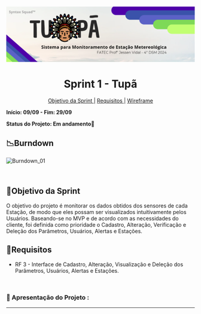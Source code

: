  ![tupanbanner](/documents/img/Banner.PNG)

<h1 align="center"> Sprint 1 - Tupã </h1>
<p align="center">
  <a href="#objetivo">Objetivo da Sprint </a> |
  <a href="#objetivo">Requisitos </a> |
  <a href="#objetivo">Wireframe </a>
</p>

**Início: 09/09  - Fim: 29/09**

**Status do Projeto: Em andamento🚧**
<br>

## 📉Burndown


![Burndown_01](https://github.com/user-attachments/assets/0061a905-95b0-4939-823c-5bcd8917d672)


</br>

<span id="objetivo">
  
## 📌Objetivo da Sprint
O objetivo do projeto é monitorar os dados obtidos dos sensores de cada Estação, de modo que eles possam ser visualizados intuitivamente pelos Usuários. Baseando-se no MVP e de acordo com as necessidades do cliente, foi definida como prioridade o Cadastro, Alteração, Verificação e Deleção dos Parâmetros, Usuários, Alertas e Estações.

 ## 📜Requisitos
 
 - RF 3 - Interface de Cadastro, Alteração, Visualização e Deleção dos Parâmetros, Usuários, Alertas e Estações.

 
<br>

### 🎥 Apresentação do Projeto :
<div align="center">
  
  ---
  
</div>

